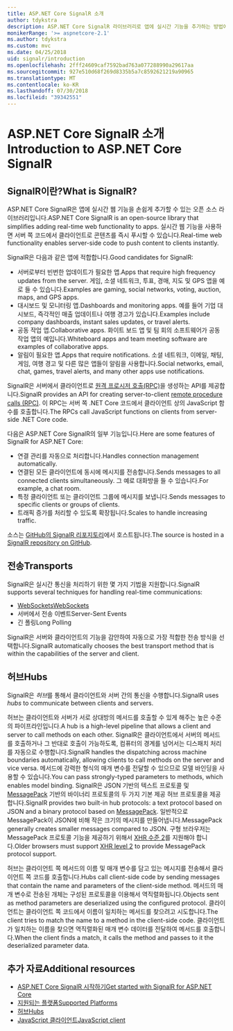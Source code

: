```yaml
---
title: ASP.NET Core SignalR 소개
author: tdykstra
description: ASP.NET Core SignalR 라이브러리로 앱에 실시간 기능을 추가하는 방법에 대해 알아봅니다.
monikerRange: '>= aspnetcore-2.1'
ms.author: tdykstra
ms.custom: mvc
ms.date: 04/25/2018
uid: signalr/introduction
ms.openlocfilehash: 2fff24609caf7592bad763a077288990a29617aa
ms.sourcegitcommit: 927e510d68f269d8335b5a7c8592621219a90965
ms.translationtype: MT
ms.contentlocale: ko-KR
ms.lasthandoff: 07/30/2018
ms.locfileid: "39342551"
---
```

# <a name="introduction-to-aspnet-core-signalr"></a><span data-ttu-id="36c07-103">ASP.NET Core SignalR 소개</span><span class="sxs-lookup"><span data-stu-id="36c07-103">Introduction to ASP.NET Core SignalR</span></span>

## <a name="what-is-signalr"></a><span data-ttu-id="36c07-104">SignalR이란?</span><span class="sxs-lookup"><span data-stu-id="36c07-104">What is SignalR?</span></span>

<span data-ttu-id="36c07-105">ASP.NET Core SignalR은 앱에 실시간 웹 기능을 손쉽게 추가할 수 있는 오픈 소스 라이브러리입니다.</span><span class="sxs-lookup"><span data-stu-id="36c07-105">ASP.NET Core SignalR is an open-source library that simplifies adding real-time web functionality to apps.</span></span> <span data-ttu-id="36c07-106">실시간 웹 기능을 사용하면 서버 쪽 코드에서 클라이언트로 콘텐츠를 즉시 푸시할 수 있습니다.</span><span class="sxs-lookup"><span data-stu-id="36c07-106">Real-time web functionality enables server-side code to push content to clients instantly.</span></span>

<span data-ttu-id="36c07-107">SignalR은 다음과 같은 앱에 적합합니다.</span><span class="sxs-lookup"><span data-stu-id="36c07-107">Good candidates for SignalR:</span></span>

* <span data-ttu-id="36c07-108">서버로부터 빈번한 업데이트가 필요한 앱.</span><span class="sxs-lookup"><span data-stu-id="36c07-108">Apps that require high frequency updates from the server.</span></span> <span data-ttu-id="36c07-109">게임, 소셜 네트워크, 투표, 경매, 지도 및 GPS 앱을 예로 들 수 있습니다.</span><span class="sxs-lookup"><span data-stu-id="36c07-109">Examples are gaming, social networks, voting, auction, maps, and GPS apps.</span></span>
* <span data-ttu-id="36c07-110">대시보드 및 모니터링 앱.</span><span class="sxs-lookup"><span data-stu-id="36c07-110">Dashboards and monitoring apps.</span></span> <span data-ttu-id="36c07-111">예를 들어 기업 대시보드, 즉각적인 매출 업데이트나 여행 경고가 있습니다.</span><span class="sxs-lookup"><span data-stu-id="36c07-111">Examples include company dashboards, instant sales updates, or travel alerts.</span></span>
* <span data-ttu-id="36c07-112">공동 작업 앱.</span><span class="sxs-lookup"><span data-stu-id="36c07-112">Collaborative apps.</span></span> <span data-ttu-id="36c07-113">화이트 보드 앱 및 팀 회의 소프트웨어가 공동 작업 앱의 예입니다.</span><span class="sxs-lookup"><span data-stu-id="36c07-113">Whiteboard apps and team meeting software are examples of collaborative apps.</span></span>
* <span data-ttu-id="36c07-114">알림이 필요한 앱.</span><span class="sxs-lookup"><span data-stu-id="36c07-114">Apps that require notifications.</span></span> <span data-ttu-id="36c07-115">소셜 네트워크, 이메일, 채팅, 게임, 여행 경고 및 다른 많은 앱들이 알림을 사용합니다.</span><span class="sxs-lookup"><span data-stu-id="36c07-115">Social networks, email, chat, games, travel alerts, and many other apps use notifications.</span></span>

<span data-ttu-id="36c07-116">SignalR은 서버에서 클라이언트로 [원격 프로시저 호출(RPC)](https://wikipedia.org/wiki/Remote_procedure_call)을 생성하는 API를 제공합니다.</span><span class="sxs-lookup"><span data-stu-id="36c07-116">SignalR provides an API for creating server-to-client [remote procedure calls (RPC)](https://wikipedia.org/wiki/Remote_procedure_call).</span></span> <span data-ttu-id="36c07-117">이 RPC는 서버 쪽 .NET Core 코드에서 클라이언트 상의 JavaScript 함수를 호출합니다.</span><span class="sxs-lookup"><span data-stu-id="36c07-117">The RPCs call JavaScript functions on clients from server-side .NET Core code.</span></span>

<span data-ttu-id="36c07-118">다음은 ASP.NET Core SignalR의 일부 기능입니다.</span><span class="sxs-lookup"><span data-stu-id="36c07-118">Here are some features of SignalR for ASP.NET Core:</span></span>

* <span data-ttu-id="36c07-119">연결 관리를 자동으로 처리합니다.</span><span class="sxs-lookup"><span data-stu-id="36c07-119">Handles connection management automatically.</span></span>
* <span data-ttu-id="36c07-120">연결된 모든 클라이언트에 동시에 메시지를 전송합니다.</span><span class="sxs-lookup"><span data-stu-id="36c07-120">Sends messages to all connected clients simultaneously.</span></span> <span data-ttu-id="36c07-121">그 예로 대화방을 들 수 있습니다.</span><span class="sxs-lookup"><span data-stu-id="36c07-121">For example, a chat room.</span></span>
* <span data-ttu-id="36c07-122">특정 클라이언트 또는 클라이언트 그룹에 메시지를 보냅니다.</span><span class="sxs-lookup"><span data-stu-id="36c07-122">Sends messages to specific clients or groups of clients.</span></span>
* <span data-ttu-id="36c07-123">트래픽 증가를 처리할 수 있도록 확장됩니다.</span><span class="sxs-lookup"><span data-stu-id="36c07-123">Scales to handle increasing traffic.</span></span>

<span data-ttu-id="36c07-124">소스는 [GitHub의 SignalR 리포지토리](https://github.com/aspnet/signalr)에서 호스트됩니다.</span><span class="sxs-lookup"><span data-stu-id="36c07-124">The source is hosted in a [SignalR repository on GitHub](https://github.com/aspnet/signalr).</span></span>

## <a name="transports"></a><span data-ttu-id="36c07-125">전송</span><span class="sxs-lookup"><span data-stu-id="36c07-125">Transports</span></span>

<span data-ttu-id="36c07-126">SignalR은 실시간 통신을 처리하기 위한 몇 가지 기법을 지원합니다.</span><span class="sxs-lookup"><span data-stu-id="36c07-126">SignalR supports several techniques for handling real-time communications:</span></span>

* [<span data-ttu-id="36c07-127">WebSockets</span><span class="sxs-lookup"><span data-stu-id="36c07-127">WebSockets</span></span>](https://tools.ietf.org/html/rfc7118)
* <span data-ttu-id="36c07-128">서버에서 전송 이벤트</span><span class="sxs-lookup"><span data-stu-id="36c07-128">Server-Sent Events</span></span>
* <span data-ttu-id="36c07-129">긴 폴링</span><span class="sxs-lookup"><span data-stu-id="36c07-129">Long Polling</span></span>

<span data-ttu-id="36c07-130">SignalR은 서버와 클라이언트의 기능을 감안하여 자동으로 가장 적합한 전송 방식을 선택합니다.</span><span class="sxs-lookup"><span data-stu-id="36c07-130">SignalR automatically chooses the best transport method that is within the capabilities of the server and client.</span></span>

## <a name="hubs"></a><span data-ttu-id="36c07-131">허브</span><span class="sxs-lookup"><span data-stu-id="36c07-131">Hubs</span></span>

<span data-ttu-id="36c07-132">SignalR은 *허브*를 통해서 클라이언트와 서버 간의 통신을 수행합니다.</span><span class="sxs-lookup"><span data-stu-id="36c07-132">SignalR uses *hubs* to communicate between clients and servers.</span></span>

<span data-ttu-id="36c07-133">허브는 클라이언트와 서버가 서로 상대방의 메서드를 호출할 수 있게 해주는 높은 수준의 파이프라인입니다.</span><span class="sxs-lookup"><span data-stu-id="36c07-133">A hub is a high-level pipeline that allows a client and server to call methods on each other.</span></span> <span data-ttu-id="36c07-134">SignalR은 클라이언트에서 서버의 메서드를 호출하거나 그 반대로 호출이 가능하도록, 컴퓨터의 경계를 넘어서는 디스패치 처리를 자동으로 수행합니다.</span><span class="sxs-lookup"><span data-stu-id="36c07-134">SignalR handles the dispatching across machine boundaries automatically, allowing clients to call methods on the server and vice versa.</span></span> <span data-ttu-id="36c07-135">메서드에 강력한 형식의 매개 변수를 전달할 수 있으므로 모델 바인딩을 사용할 수 있습니다.</span><span class="sxs-lookup"><span data-stu-id="36c07-135">You can pass strongly-typed parameters to methods, which enables model binding.</span></span> <span data-ttu-id="36c07-136">SignalR은 JSON 기반의 텍스트 프로토콜 및 [MessagePack](https://msgpack.org/) 기반의 바이너리 프로토콜의 두 가지 기본 제공 허브 프로토콜을 제공합니다.</span><span class="sxs-lookup"><span data-stu-id="36c07-136">SignalR provides two built-in hub protocols: a text protocol based on JSON and a binary protocol based on [MessagePack](https://msgpack.org/).</span></span>  <span data-ttu-id="36c07-137">일반적으로 MessagePack이 JSON에 비해 작은 크기의 메시지를 만들어냅니다.</span><span class="sxs-lookup"><span data-stu-id="36c07-137">MessagePack generally creates smaller messages compared to JSON.</span></span> <span data-ttu-id="36c07-138">구형 브라우저는 MessagePack 프로토콜 기능을 제공하기 위해서 [XHR 수준 2](https://caniuse.com/#feat=xhr2)를 지원해야 합니다.</span><span class="sxs-lookup"><span data-stu-id="36c07-138">Older browsers must support [XHR level 2](https://caniuse.com/#feat=xhr2) to provide MessagePack protocol support.</span></span>

<span data-ttu-id="36c07-139">허브는 클라이언트 쪽 메서드의 이름 및 매개 변수를 담고 있는 메시지를 전송해서 클라이언트 쪽 코드를 호출합니다.</span><span class="sxs-lookup"><span data-stu-id="36c07-139">Hubs call client-side code by sending messages that contain the name and parameters of the client-side method.</span></span> <span data-ttu-id="36c07-140">메서드의 매개 변수로 전송된 개체는 구성된 프로토콜을 이용해서 역직렬화됩니다.</span><span class="sxs-lookup"><span data-stu-id="36c07-140">Objects sent as method parameters are deserialized using the configured protocol.</span></span> <span data-ttu-id="36c07-141">클라이언트는 클라이언트 쪽 코드에서 이름이 일치하는 메서드를 찾으려고 시도합니다.</span><span class="sxs-lookup"><span data-stu-id="36c07-141">The client tries to match the name to a method in the client-side code.</span></span> <span data-ttu-id="36c07-142">클라이언트가 일치하는 이름을 찾으면 역직렬화된 매개 변수 데이터를 전달하여 메서드를 호출합니다.</span><span class="sxs-lookup"><span data-stu-id="36c07-142">When the client finds a match, it calls the method and passes to it the deserialized parameter data.</span></span>

## <a name="additional-resources"></a><span data-ttu-id="36c07-143">추가 자료</span><span class="sxs-lookup"><span data-stu-id="36c07-143">Additional resources</span></span>

* [<span data-ttu-id="36c07-144">ASP.NET Core SignalR 시작하기</span><span class="sxs-lookup"><span data-stu-id="36c07-144">Get started with SignalR for ASP.NET Core</span></span>](xref:tutorials/signalr)
* [<span data-ttu-id="36c07-145">지원되는 플랫폼</span><span class="sxs-lookup"><span data-stu-id="36c07-145">Supported Platforms</span></span>](xref:signalr/supported-platforms)
* [<span data-ttu-id="36c07-146">허브</span><span class="sxs-lookup"><span data-stu-id="36c07-146">Hubs</span></span>](xref:signalr/hubs)
* [<span data-ttu-id="36c07-147">JavaScript 클라이언트</span><span class="sxs-lookup"><span data-stu-id="36c07-147">JavaScript client</span></span>](xref:signalr/javascript-client)
